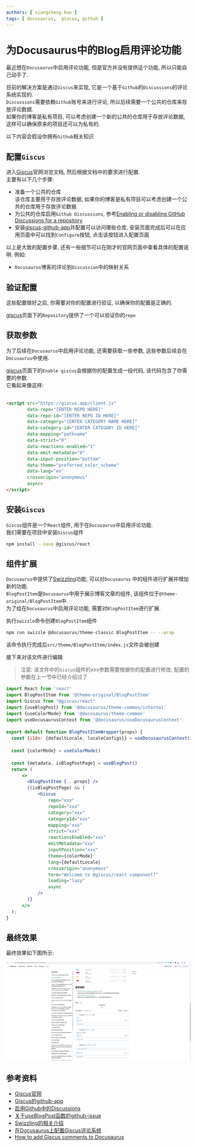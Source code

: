 ```yaml
---
authors: [ xiangcheng.kuo ]
tags: [ docusaurus,  giscus, github ]
---
```


# 为Docusaurus中的Blog启用评论功能

最近想在`Docusaurus`中启用评论功能, 但是官方并没有提供这个功能, 所以只能自己动手了.<br/>

目前的解决方案是通过`Giscus`来实现, 它是一个基于`Github`的`Discussions`的评论系统实现的.<br/>
`Discussions`需要依赖`Github`账号来进行评论, 所以后续需要一个公共的仓库来存放评论数据.<br/>
如果你的博客是私有项目, 可以考虑创建一个新的公共的仓库用于存放评论数据, 这样可以确保原来的项目还可以为私有的.<br/>

以下内容会假设你拥有`Github`相关知识<br/>

<!--truncate-->

## 配置`Giscus`

进入[Giscus](https://giscus.app/)官网浏览文档, 然后根据文档中的要求进行配置.<br/>
主要有以下几个步骤:

- 准备一个公共的仓库
  <br/>该仓库主要用于存放评论数据, 如果你的博客是私有项目可以考虑创建一个公共的仓库用于存放评论数据
- 为公共的仓库启用`Github Discussions`,
  参考[Enabling or disabling GitHub Discussions for a repository](https://docs.github.com/en/repositories/managing-your-repositorys-settings-and-features/enabling-features-for-your-repository/enabling-or-disabling-github-discussions-for-a-repository)
- 安装[giscus-github-app](https://github.com/apps/giscus)并配置可以访问哪些仓库,
  安装页面完成后可以在应用页面中可以找到`Configure`按钮, 点击该按钮进入配置页面

以上是大致的配置步骤, 还有一些细节可以在刚才的官网页面中查看具体的配置说明. 例如:<br/>

- `Docusaurus`博客的评论到`Discussion`中的映射关系

## 验证配置

这些配置做好之后, 你需要对你的配置进行验证, 以确保你的配置是正确的.<br/>

[giscus](https://giscus.app/)页面下的`Repository`提供了一个可以验证你的`repo`

## 获取参数

为了后续在`Docusaurus`中启用评论功能, 还需要获取一些参数, 这些参数后续会在`Docusaurus`中使用.<br/>

[giscus](https://giscus.app/)页面下的`Enable giscus`会根据你的配置生成一段代码, 该代码包含了你需要的参数.<br/>
它看起来像这样:

```html

<script src="https://giscus.app/client.js"
		data-repo="[ENTER REPO HERE]"
		data-repo-id="[ENTER REPO ID HERE]"
		data-category="[ENTER CATEGORY NAME HERE]"
		data-category-id="[ENTER CATEGORY ID HERE]"
		data-mapping="pathname"
		data-strict="0"
		data-reactions-enabled="1"
		data-emit-metadata="0"
		data-input-position="bottom"
		data-theme="preferred_color_scheme"
		data-lang="en"
		crossorigin="anonymous"
		async>
</script>
```

## 安装`Giscus`

`Giscus`组件是一个`React`组件, 用于在`Docusaurus`中启用评论功能.<br/>
我们需要在项目中安装`Giscus`组件

```bash
npm install --save @giscus/react
```

## 组件扩展

`Docusaurus`中提供了[Swizzling](https://docusaurus.io/docs/swizzling)功能, 可以对`Docusaurus`
中的组件进行扩展并增加新的功能.<br/>
`BlogPostItem`是`Docusaurus`中用于展示博客文章的组件, 该组件位于`@theme-original/BlogPostItem`中.<br/>
为了给在`Docusaurus`中启用评论功能, 需要对`BlogPostItem`进行扩展.<br/>

执行`swizzle`命令创建`BlogPostItem`组件

```bash
npm run swizzle @docusaurus/theme-classic BlogPostItem -- --wrap
```

该命令执行完成后`src/theme/BlogPostItem/index.js`文件会被创建<br/>

接下来对该文件进行编辑<br/>

> 注意: 该文件中的`Giscus`组件的xxx参数需要根据你的配置进行修改, 配置的参数在上一节中已经介绍过了

```jsx title="src/theme/BlogPostItem/index.js"
import React from 'react'
import BlogPostItem from '@theme-original/BlogPostItem'
import Giscus from "@giscus/react"
import {useBlogPost} from '@docusaurus/theme-common/internal'
import {useColorMode} from '@docusaurus/theme-common'
import useDocusaurusContext from '@docusaurus/useDocusaurusContext'

export default function BlogPostItemWrapper(props) {
  const {i18n: {defaultLocale, localeConfigs}} = useDocusaurusContext()

  const {colorMode} = useColorMode()

  const {metadata, isBlogPostPage} = useBlogPost()
  return (
      <>
        <BlogPostItem {...props} />
        {(isBlogPostPage) && (
            <Giscus
                repo="xxx"
                repoId="xxx"
                category="xxx"
                categoryId="xxx"
                mapping="xxx"
                strict="xxx"
                reactionsEnabled="xxx"
                emitMetadata="xxx"
                inputPosition="xxx"
                theme={colorMode}
                lang={defaultLocale}
                crossorigin="anonymous"
                term="Welcome to @giscus/react component!"
                loading="lazy"
                async
            />
        )}
      </>
  );
}
```

## 最终效果

最终效果如下图所示:

![enable-comment-in-docusaurus.png](enable-comment-in-docusaurus.png)

## 参考资料

- [Giscus官网](https://giscus.app/)
- [Giscus的github-app](https://github.com/apps/giscus)
- [启用Github中的Discussions](https://docs.github.com/en/repositories/managing-your-repositorys-settings-and-features/enabling-features-for-your-repository/enabling-or-disabling-github-discussions-for-a-repository)
- [关于useBlogPost函数的github-issue](https://github.com/facebook/docusaurus/issues/7759)
- [Swizzling的相关介绍](https://docusaurus.io/docs/swizzling)
- [在Docusaurus上配置Giscus评论系统](https://www.wjwei.blog/docs/Potpourri/giscus-docusaurus)
- [How to add Giscus comments to Docusaurus](https://m19v.github.io/blog/how-to-add-giscus-to-docusaurus)